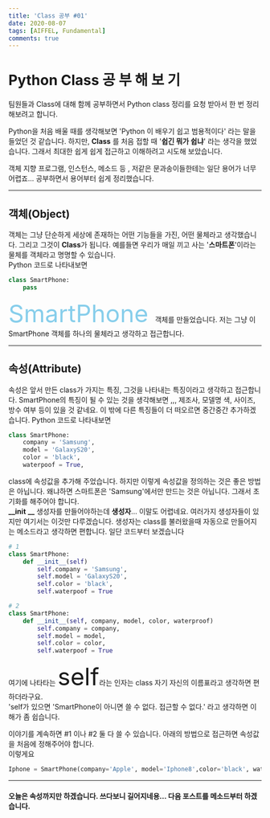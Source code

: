 ```yaml
---
title: 'Class 공부 #01'
date: 2020-08-07
tags: [AIFFEL, Fundamental]
comments: true
---
```


# Python Class 공 부 해 보 기 

팀원들과 Class에 대해 함께 공부하면서 Python class 정리를 요청 받아서 한 번 정리해보려고 합니다.

Python을 처음 배울 때를 생각해보면 'Python 이 배우기 쉽고 범용적이다' 라는 말을 들었던 것 같습니다. 하지만, **Class** 를 처음 접할 때 '**쉽긴 뭐가 쉽냐**' 라는 생각을 했었습니다. 그래서 최대한 쉽게 쉽게 접근하고 이해하려고 시도해 보았습니다. 

객체 지향 프로그램, 인스턴스, 메소드 등 , 저같은 문과송이들한테는 일단 용어가 너무 어렵죠... 공부하면서 용어부터 쉽게 정리했습니다.

-------------------------------------------------------------------
## **객체(Object)**
객체는 그냥 단순하게 세상에 존재하는 어떤 기능들을 가진, 어떤 물체라고 생각했습니다. 그리고 그것이 **Class**가 됩니다. 예를들면 우리가 매일 끼고 사는 '**스마트폰**'이라는 물체를 객체라고 명명할 수 있습니다.  
Python 코드로 나타내보면
```python
class SmartPhone:
    pass
```

<font color='skyblue' size=14> SmartPhone </font> 객체를 만들었습니다. 저는 그냥 이 SmartPhone 객체를 하나의 물체라고 생각하고 접근합니다.

------------------------------------------------------------------
## **속성(Attribute)**
속성은 앞서 만든 class가 가지는 특징, 그것을 나타내는 특징이라고 생각하고 접근합니다. SmartPhone의 특징이 될 수 있는 것을 생각해보면 ,,, 제조사, 모델명 색, 사이즈, 방수 여부 등이 있을 것 같네요. 이 밖에 다른 특징들이 더 떠오르면 중간중간 추가하겠습니다.
Python 코드로 나타내보면
```python
class SmartPhone:
    company = 'Samsung',
    model = 'GalaxyS20',
    color = 'black',
    waterpoof = True,
```
class에 속성값을 추가해 주었습니다. 하지만 이렇게 속성값을 정의하는 것은 좋은 방법은 아닙니다. 왜냐하면 스마트폰은 'Samsung'에서만 만드는 것은 아닙니다. 그래서 초기화를 해주어야 합니다.   
**__init** **__** 생성자를 만들어야하는데 **생성자**... 이말도 어렵네요. 여러가지 생성자들이 있지만 여기서는 이것만 다루겠습니다.
생성자는 class를 불러왔을때 자동으로 만들어지는 메소드라고 생각하면 편합니다.
일단 코드부터 보겠습니다
```python
# 1
class SmartPhone:
    def __init__(self)
        self.company = 'Samsung',
        self.model = 'GalaxyS20',
        self.color = 'black',
        self.waterpoof = True
```
```python
# 2
class SmartPhone:
    def __init__(self, company, model, color, waterproof)
        self.company = company,
        self.model = model,
        self.color = color,
        self.waterpoof = True        
```
여기에 나타타는 <font size=14> self</font>라는 인자는 class 자기 자신의 이름표라고 생각하면 편하더라구요.  
'self가 있으면 'SmartPhone이 아니면 쓸 수 없다. 접근할 수 없다.' 라고 생각하면 이해가 좀 쉽습니다.

이야기를 계속하면 #1 이나 #2 둘 다 쓸 수 있습니다. 아래의 방법으로 접근하면 속성값을 처음에 정해주어야 합니다.  
이렇게요
```python
Iphone = SmartPhone(company='Apple', model='Iphone8',color='black', waterproof=True)
```

------------------------------------------------------------------

#### 오늘은 속성까지만 하겠습니다. 쓰다보니 길어지네용... 다음 포스트를 메소드부터 하겠습니다.